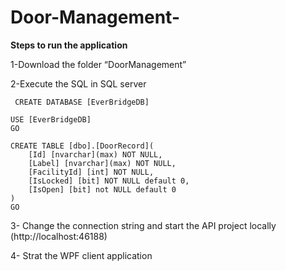 # Door-Management-


**Steps to run the application**


1-Download the folder “DoorManagement”

2-Execute the SQL in SQL server 
     
	 CREATE DATABASE [EverBridgeDB]

	USE [EverBridgeDB]
	GO

	CREATE TABLE [dbo].[DoorRecord](
		[Id] [nvarchar](max) NOT NULL,
		[Label] [nvarchar](max) NOT NULL,
		[FacilityId] [int] NOT NULL,
		[IsLocked] [bit] NOT NULL default 0,
		[IsOpen] [bit] not NULL default 0
	) 
	GO
3-	Change the connection string and start the API project locally (http://localhost:46188)


4-	Strat the WPF client application



